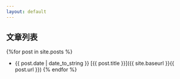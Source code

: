```yaml
---
layout: default
---
```


## 文章列表
{%for post in site.posts %}
* {{ post.date | date_to_string }} [{{ post.title }}]({{ site.baseurl }}{{ post.url }})
{% endfor %}
